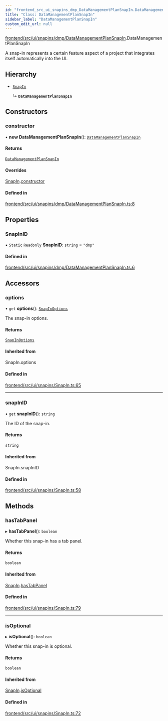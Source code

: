 ```yaml
---
id: "frontend_src_ui_snapins_dmp_DataManagementPlanSnapIn.DataManagementPlanSnapIn"
title: "Class: DataManagementPlanSnapIn"
sidebar_label: "DataManagementPlanSnapIn"
custom_edit_url: null
---
```


[frontend/src/ui/snapins/dmp/DataManagementPlanSnapIn](../modules/frontend_src_ui_snapins_dmp_DataManagementPlanSnapIn.md).DataManagementPlanSnapIn

A snap-in represents a certain feature aspect of a project that integrates itself automatically into the UI.

## Hierarchy

- [`SnapIn`](frontend_src_ui_snapins_SnapIn.SnapIn.md)

  ↳ **`DataManagementPlanSnapIn`**

## Constructors

### constructor

• **new DataManagementPlanSnapIn**(): [`DataManagementPlanSnapIn`](frontend_src_ui_snapins_dmp_DataManagementPlanSnapIn.DataManagementPlanSnapIn.md)

#### Returns

[`DataManagementPlanSnapIn`](frontend_src_ui_snapins_dmp_DataManagementPlanSnapIn.DataManagementPlanSnapIn.md)

#### Overrides

[SnapIn](frontend_src_ui_snapins_SnapIn.SnapIn.md).[constructor](frontend_src_ui_snapins_SnapIn.SnapIn.md#constructor)

#### Defined in

[frontend/src/ui/snapins/dmp/DataManagementPlanSnapIn.ts:8](https://github.com/Soroush9978/rds-ng/blob/9a997cb/src/frontend/src/ui/snapins/dmp/DataManagementPlanSnapIn.ts#L8)

## Properties

### SnapInID

▪ `Static` `Readonly` **SnapInID**: `string` = `"dmp"`

#### Defined in

[frontend/src/ui/snapins/dmp/DataManagementPlanSnapIn.ts:6](https://github.com/Soroush9978/rds-ng/blob/9a997cb/src/frontend/src/ui/snapins/dmp/DataManagementPlanSnapIn.ts#L6)

## Accessors

### options

• `get` **options**(): [`SnapInOptions`](../interfaces/frontend_src_ui_snapins_SnapIn.SnapInOptions.md)

The snap-in options.

#### Returns

[`SnapInOptions`](../interfaces/frontend_src_ui_snapins_SnapIn.SnapInOptions.md)

#### Inherited from

SnapIn.options

#### Defined in

[frontend/src/ui/snapins/SnapIn.ts:65](https://github.com/Soroush9978/rds-ng/blob/9a997cb/src/frontend/src/ui/snapins/SnapIn.ts#L65)

___

### snapInID

• `get` **snapInID**(): `string`

The ID of the snap-in.

#### Returns

`string`

#### Inherited from

SnapIn.snapInID

#### Defined in

[frontend/src/ui/snapins/SnapIn.ts:58](https://github.com/Soroush9978/rds-ng/blob/9a997cb/src/frontend/src/ui/snapins/SnapIn.ts#L58)

## Methods

### hasTabPanel

▸ **hasTabPanel**(): `boolean`

Whether this snap-in has a tab panel.

#### Returns

`boolean`

#### Inherited from

[SnapIn](frontend_src_ui_snapins_SnapIn.SnapIn.md).[hasTabPanel](frontend_src_ui_snapins_SnapIn.SnapIn.md#hastabpanel)

#### Defined in

[frontend/src/ui/snapins/SnapIn.ts:79](https://github.com/Soroush9978/rds-ng/blob/9a997cb/src/frontend/src/ui/snapins/SnapIn.ts#L79)

___

### isOptional

▸ **isOptional**(): `boolean`

Whether this snap-in is optional.

#### Returns

`boolean`

#### Inherited from

[SnapIn](frontend_src_ui_snapins_SnapIn.SnapIn.md).[isOptional](frontend_src_ui_snapins_SnapIn.SnapIn.md#isoptional)

#### Defined in

[frontend/src/ui/snapins/SnapIn.ts:72](https://github.com/Soroush9978/rds-ng/blob/9a997cb/src/frontend/src/ui/snapins/SnapIn.ts#L72)
